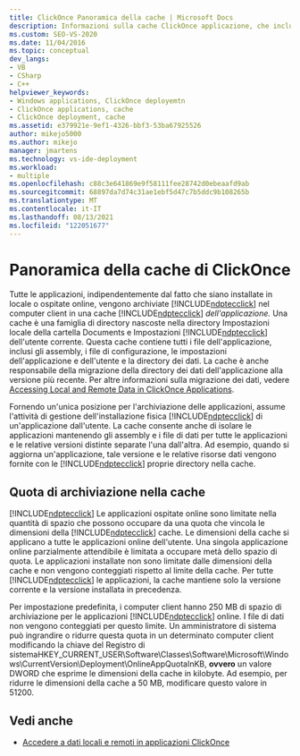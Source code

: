 ```yaml
---
title: ClickOnce Panoramica della cache | Microsoft Docs
description: Informazioni sulla cache ClickOnce applicazione, che include le directory nascoste in un computer client in cui ClickOnce sono archiviate le applicazioni.
ms.custom: SEO-VS-2020
ms.date: 11/04/2016
ms.topic: conceptual
dev_langs:
- VB
- CSharp
- C++
helpviewer_keywords:
- Windows applications, ClickOnce deployemtn
- ClickOnce applications, cache
- ClickOnce deployment, cache
ms.assetid: e379921e-9ef1-4326-bbf3-53ba67925526
author: mikejo5000
ms.author: mikejo
manager: jmartens
ms.technology: vs-ide-deployment
ms.workload:
- multiple
ms.openlocfilehash: c88c3e641869e9f58111fee28742d0ebeaafd9ab
ms.sourcegitcommit: 68897da7d74c31ae1ebf5d47c7b5ddc9b108265b
ms.translationtype: MT
ms.contentlocale: it-IT
ms.lasthandoff: 08/13/2021
ms.locfileid: "122051677"
---
```

# <a name="clickonce-cache-overview"></a>Panoramica della cache di ClickOnce
Tutte le applicazioni, indipendentemente dal fatto che siano installate in locale o ospitate online, vengono archiviate [!INCLUDE[ndptecclick](../deployment/includes/ndptecclick_md.md)] nel computer client in una cache [!INCLUDE[ndptecclick](../deployment/includes/ndptecclick_md.md)] *dell'applicazione.* Una cache è una famiglia di directory nascoste nella directory Impostazioni locale della cartella Documents e Impostazioni [!INCLUDE[ndptecclick](../deployment/includes/ndptecclick_md.md)] dell'utente corrente. Questa cache contiene tutti i file dell'applicazione, inclusi gli assembly, i file di configurazione, le impostazioni dell'applicazione e dell'utente e la directory dei dati. La cache è anche responsabile della migrazione della directory dei dati dell'applicazione alla versione più recente. Per altre informazioni sulla migrazione dei dati, vedere [Accessing Local and Remote Data in ClickOnce Applications](../deployment/accessing-local-and-remote-data-in-clickonce-applications.md).

 Fornendo un'unica posizione per l'archiviazione delle applicazioni, assume l'attività di gestione dell'installazione fisica [!INCLUDE[ndptecclick](../deployment/includes/ndptecclick_md.md)] di un'applicazione dall'utente. La cache consente anche di isolare le applicazioni mantenendo gli assembly e i file di dati per tutte le applicazioni e le relative versioni distinte separate l'una dall'altra. Ad esempio, quando si aggiorna un'applicazione, tale versione e le relative risorse dati vengono fornite con le [!INCLUDE[ndptecclick](../deployment/includes/ndptecclick_md.md)] proprie directory nella cache.

## <a name="cache-storage-quota"></a>Quota di archiviazione nella cache
 [!INCLUDE[ndptecclick](../deployment/includes/ndptecclick_md.md)] Le applicazioni ospitate online sono limitate nella quantità di spazio che possono occupare da una quota che vincola le dimensioni della [!INCLUDE[ndptecclick](../deployment/includes/ndptecclick_md.md)] cache. Le dimensioni della cache si applicano a tutte le applicazioni online dell'utente. Una singola applicazione online parzialmente attendibile è limitata a occupare metà dello spazio di quota. Le applicazioni installate non sono limitate dalle dimensioni della cache e non vengono conteggiati rispetto al limite della cache. Per tutte [!INCLUDE[ndptecclick](../deployment/includes/ndptecclick_md.md)] le applicazioni, la cache mantiene solo la versione corrente e la versione installata in precedenza.

 Per impostazione predefinita, i computer client hanno 250 MB di spazio di archiviazione per le applicazioni [!INCLUDE[ndptecclick](../deployment/includes/ndptecclick_md.md)] online. I file di dati non vengono conteggiati per questo limite. Un amministratore di sistema può ingrandire o ridurre questa quota in un determinato computer client modificando la chiave del Registro di sistemaHKEY_CURRENT_USER\Software\Classes\Software\Microsoft\Windows\CurrentVersion\Deployment\OnlineAppQuotaInKB, **ovvero** un valore DWORD che esprime le dimensioni della cache in kilobyte. Ad esempio, per ridurre le dimensioni della cache a 50 MB, modificare questo valore in 51200.

## <a name="see-also"></a>Vedi anche
- [Accedere a dati locali e remoti in applicazioni ClickOnce](../deployment/accessing-local-and-remote-data-in-clickonce-applications.md)